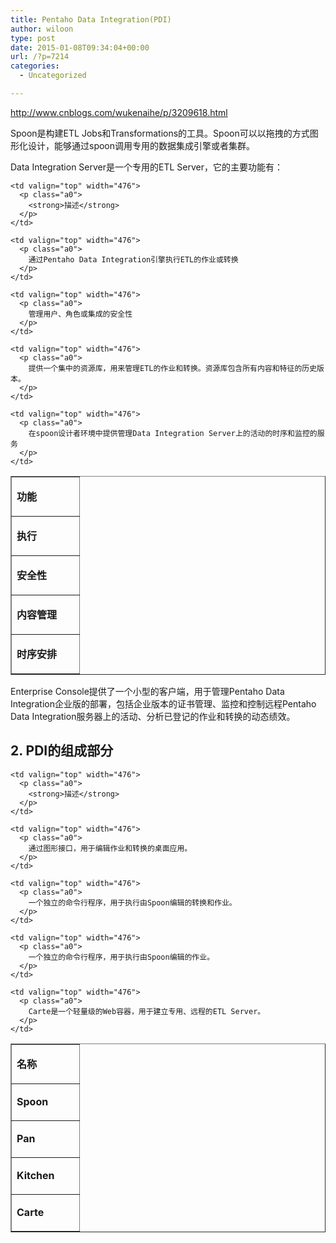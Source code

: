 ```yaml
---
title: Pentaho Data Integration(PDI)
author: wiloon
type: post
date: 2015-01-08T09:34:04+00:00
url: /?p=7214
categories:
  - Uncategorized

---
```

http://www.cnblogs.com/wukenaihe/p/3209618.html

Spoon是构建ETL Jobs和Transformations的工具。Spoon可以以拖拽的方式图形化设计，能够通过spoon调用专用的数据集成引擎或者集群。

Data Integration Server是一个专用的ETL Server，它的主要功能有：

<table class="-11" border="1" cellspacing="0" cellpadding="0">
  <tr>
    <td valign="top" width="92">
      <p class="a0">
        <strong>功能</strong>
      </p>
    </td>
    
    <td valign="top" width="476">
      <p class="a0">
        <strong>描述</strong>
      </p>
    </td>
  </tr>
  
  <tr>
    <td valign="top" width="92">
      <p class="a0">
        <strong>执行</strong>
      </p>
    </td>
    
    <td valign="top" width="476">
      <p class="a0">
        通过Pentaho Data Integration引擎执行ETL的作业或转换
      </p>
    </td>
  </tr>
  
  <tr>
    <td valign="top" width="92">
      <p class="a0">
        <strong>安全性</strong>
      </p>
    </td>
    
    <td valign="top" width="476">
      <p class="a0">
        管理用户、角色或集成的安全性
      </p>
    </td>
  </tr>
  
  <tr>
    <td valign="top" width="92">
      <p class="a0">
        <strong>内容管理</strong>
      </p>
    </td>
    
    <td valign="top" width="476">
      <p class="a0">
        提供一个集中的资源库，用来管理ETL的作业和转换。资源库包含所有内容和特征的历史版本。
      </p>
    </td>
  </tr>
  
  <tr>
    <td valign="top" width="92">
      <p class="a0">
        <strong>时序安排</strong>
      </p>
    </td>
    
    <td valign="top" width="476">
      <p class="a0">
        在spoon设计者环境中提供管理Data Integration Server上的活动的时序和监控的服务
      </p>
    </td>
  </tr>
</table>

Enterprise Console提供了一个小型的客户端，用于管理Pentaho Data Integration企业版的部署，包括企业版本的证书管理、监控和控制远程Pentaho Data Integration服务器上的活动、分析已登记的作业和转换的动态绩效。

## 2. PDI的组成部分

<table class="-11" border="1" cellspacing="0" cellpadding="0">
  <tr>
    <td valign="top" width="92">
      <p class="a0">
        <strong>名称</strong>
      </p>
    </td>
    
    <td valign="top" width="476">
      <p class="a0">
        <strong>描述</strong>
      </p>
    </td>
  </tr>
  
  <tr>
    <td valign="top" width="92">
      <p class="a0">
        <strong>Spoon</strong>
      </p>
    </td>
    
    <td valign="top" width="476">
      <p class="a0">
        通过图形接口，用于编辑作业和转换的桌面应用。
      </p>
    </td>
  </tr>
  
  <tr>
    <td valign="top" width="92">
      <p class="a0">
        <strong>Pan</strong>
      </p>
    </td>
    
    <td valign="top" width="476">
      <p class="a0">
        一个独立的命令行程序，用于执行由Spoon编辑的转换和作业。
      </p>
    </td>
  </tr>
  
  <tr>
    <td valign="top" width="92">
      <p class="a0">
        <strong>Kitchen</strong>
      </p>
    </td>
    
    <td valign="top" width="476">
      <p class="a0">
        一个独立的命令行程序，用于执行由Spoon编辑的作业。
      </p>
    </td>
  </tr>
  
  <tr>
    <td valign="top" width="92">
      <p class="a0">
        <strong>Carte</strong>
      </p>
    </td>
    
    <td valign="top" width="476">
      <p class="a0">
        Carte是一个轻量级的Web容器，用于建立专用、远程的ETL Server。
      </p>
    </td>
  </tr>
</table>

